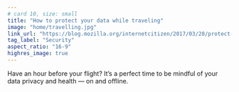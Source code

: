 ```yaml
---
# card 10, size: small
title: "How to protect your data while traveling"
image: "home/travelling.jpg"
link_url: "https://blog.mozilla.org/internetcitizen/2017/03/28/protect-privacy-traveling/?utm_source=www.mozilla.org&utm_medium=referral&utm_campaign=homepage&utm_content=card"
tag_label: "Security"
aspect_ratio: "16-9"
highres_image: true
---
```

Have an hour before your flight? It’s a perfect time to be mindful of your data privacy and health — on and offline.
